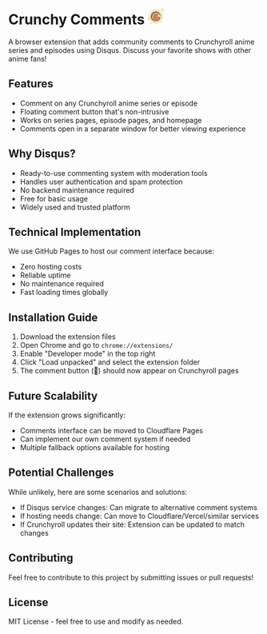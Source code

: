 # Crunchy Comments <img src="src/icons/icon48.png" alt="logo" width="32"/>

A browser extension that adds community comments to Crunchyroll anime series and episodes using Disqus. Discuss your favorite shows with other anime fans!

## Features
- Comment on any Crunchyroll anime series or episode
- Floating comment button that's non-intrusive
- Works on series pages, episode pages, and homepage
- Comments open in a separate window for better viewing experience

## Why Disqus?
- Ready-to-use commenting system with moderation tools
- Handles user authentication and spam protection
- No backend maintenance required
- Free for basic usage
- Widely used and trusted platform

## Technical Implementation
We use GitHub Pages to host our comment interface because:
- Zero hosting costs
- Reliable uptime
- No maintenance required
- Fast loading times globally

## Installation Guide
1. Download the extension files
2. Open Chrome and go to `chrome://extensions/`
3. Enable "Developer mode" in the top right
4. Click "Load unpacked" and select the extension folder
5. The comment button (💬) should now appear on Crunchyroll pages

## Future Scalability
If the extension grows significantly:
- Comments interface can be moved to Cloudflare Pages
- Can implement our own comment system if needed
- Multiple fallback options available for hosting

## Potential Challenges
While unlikely, here are some scenarios and solutions:
- If Disqus service changes: Can migrate to alternative comment systems
- If hosting needs change: Can move to Cloudflare/Vercel/similar services
- If Crunchyroll updates their site: Extension can be updated to match changes

## Contributing
Feel free to contribute to this project by submitting issues or pull requests!

## License
MIT License - feel free to use and modify as needed.

